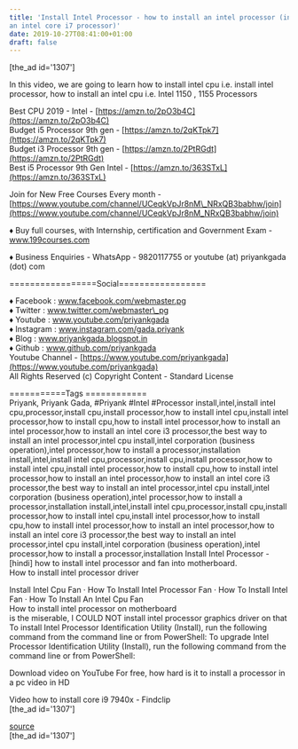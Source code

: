 ```yaml
---
title: 'Install Intel Processor - how to install an intel processor (installing
an intel core i7 processor)'
date: 2019-10-27T08:41:00+01:00
draft: false
---
```


  
\[the\_ad id='1307'\]  
  
In this video, we are going to learn how to install intel cpu i.e. install intel processor, how to install an intel cpu i.e. Intel 1150 , 1155 Processors  
  
Best CPU 2019 - Intel - [https://amzn.to/2pO3b4C](https://amzn.to/2pO3b4C)  
Budget i5 Processor 9th gen - [https://amzn.to/2qKTpk7](https://amzn.to/2qKTpk7)  
Budget i3 Processor 9th gen - [https://amzn.to/2PtRGdt](https://amzn.to/2PtRGdt)  
Best i5 Processor 9th Gen Intel - [https://amzn.to/363STxL](https://amzn.to/363STxL)  
  
Join for New Free Courses Every month - [https://www.youtube.com/channel/UCeqkVpJr8nM\_NRxQB3babhw/join](https://www.youtube.com/channel/UCeqkVpJr8nM_NRxQB3babhw/join)  
  
♦ Buy full courses, with Internship, certification and Government Exam - www.199courses.com  
  
♦ Business Enquiries - WhatsApp - 9820117755 or youtube (at) priyankgada (dot) com  
  
\=================Social=================  
  
♦ Facebook : www.facebook.com/webmaster.pg  
♦ Twitter : www.twitter.com/webmaster\_pg  
♦ Youtube : www.youtube.com/priyankgada  
♦ Instagram : www.instagram.com/gada.priyank  
♦ Blog : www.priyankgada.blogspot.in  
♦ Github : www.github.com/priyankgada  
Youtube Channel - [https://www.youtube.com/priyankgada](https://www.youtube.com/priyankgada)  
All Rights Reserved (c) Copyright Content - Standard License  
  
\===========Tags ============  
Priyank, Priyank Gada, #Priyank #Intel #Processor install,intel,install intel cpu,processor,install cpu,install processor,how to install intel cpu,install intel processor,how to install cpu,how to install intel processor,how to install an intel processor,how to install an intel core i3 processor,the best way to install an intel processor,intel cpu install,intel corporation (business operation),intel processor,how to install a processor,installation install,intel,install intel cpu,processor,install cpu,install processor,how to install intel cpu,install intel processor,how to install cpu,how to install intel processor,how to install an intel processor,how to install an intel core i3 processor,the best way to install an intel processor,intel cpu install,intel corporation (business operation),intel processor,how to install a processor,installation install,intel,install intel cpu,processor,install cpu,install processor,how to install intel cpu,install intel processor,how to install cpu,how to install intel processor,how to install an intel processor,how to install an intel core i3 processor,the best way to install an intel processor,intel cpu install,intel corporation (business operation),intel processor,how to install a processor,installation Install Intel Processor - \[hindi\] how to install intel processor and fan into motherboard.  
How to install intel processor driver  
  
Install Intel Cpu Fan · How To Install Intel Processor Fan · How To Install Intel Fan · How To Install An Intel Cpu Fan  
How to install intel processor on motherboard  
is the miserable, I COULD NOT install intel processor graphics driver on that To install Intel Processor Identification Utility (Install), run the following command from the command line or from PowerShell: To upgrade Intel Processor Identification Utility (Install), run the following command from the command line or from PowerShell:  
  
Download video on YouTube For free, how hard is it to install a processor in a pc video in HD  
  
Video how to install core i9 7940x - Findclip  
\[the\_ad id='1307'\]  
  
[source](https://www.youtube.com/watch?v=VN2PxrQLOmA)  
\[the\_ad id='1307'\]